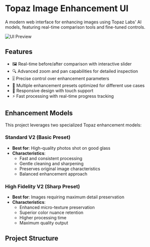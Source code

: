 # Topaz Image Enhancement UI

A modern web interface for enhancing images using Topaz Labs' AI models, featuring real-time comparison tools and fine-tuned controls.

![UI Preview](docs/preview.png)

## Features

- 🖼️ Real-time before/after comparison with interactive slider
- 🔍 Advanced zoom and pan capabilities for detailed inspection
- 🎚️ Precise control over enhancement parameters
- 🎯 Multiple enhancement presets optimized for different use cases
- 📱 Responsive design with touch support
- ⚡ Fast processing with real-time progress tracking

## Enhancement Models

This project leverages two specialized Topaz enhancement models:

### Standard V2 (Basic Preset)
- **Best for**: High-quality photos shot on good glass
- **Characteristics**: 
  - Fast and consistent processing
  - Gentle cleaning and sharpening
  - Preserves original image characteristics
  - Balanced enhancement approach

### High Fidelity V2 (Sharp Preset)
- **Best for**: Images requiring maximum detail preservation
- **Characteristics**:
  - Enhanced micro-texture preservation
  - Superior color nuance retention
  - Higher processing time
  - Maximum quality output

## Project Structure
